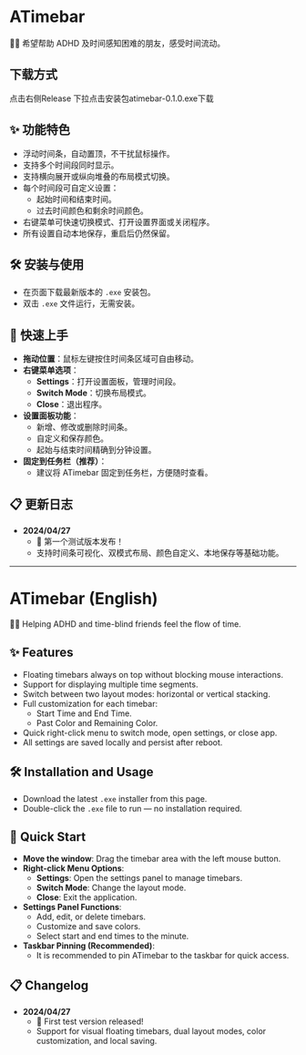 # ATimebar
🧠✨ 希望帮助 ADHD 及时间感知困难的朋友，感受时间流动。

## 下载方式
点击右侧Release
下拉点击安装包atimebar-0.1.0.exe下载

## ✨ 功能特色

- 浮动时间条，自动置顶，不干扰鼠标操作。
- 支持多个时间段同时显示。
- 支持横向展开或纵向堆叠的布局模式切换。
- 每个时间段可自定义设置：
  - 起始时间和结束时间。
  - 过去时间颜色和剩余时间颜色。
- 右键菜单可快速切换模式、打开设置界面或关闭程序。
- 所有设置自动本地保存，重启后仍然保留。



## 🛠 安装与使用

- 在页面下载最新版本的 `.exe` 安装包。
- 双击 `.exe` 文件运行，无需安装。



## 🚀 快速上手

- **拖动位置**：鼠标左键按住时间条区域可自由移动。
- **右键菜单选项**：
  - **Settings**：打开设置面板，管理时间段。
  - **Switch Mode**：切换布局模式。
  - **Close**：退出程序。
- **设置面板功能**：
  - 新增、修改或删除时间条。
  - 自定义和保存颜色。
  - 起始与结束时间精确到分钟设置。
- **固定到任务栏（推荐）**：
  - 建议将 ATimebar 固定到任务栏，方便随时查看。



## 📋 更新日志

- **2024/04/27**
  - 🎉 第一个测试版本发布！
  - 支持时间条可视化、双模式布局、颜色自定义、本地保存等基础功能。

---

# ATimebar (English)

🧠✨ Helping ADHD and time-blind friends feel the flow of time.



## ✨ Features

- Floating timebars always on top without blocking mouse interactions.
- Support for displaying multiple time segments.
- Switch between two layout modes: horizontal or vertical stacking.
- Full customization for each timebar:
  - Start Time and End Time.
  - Past Color and Remaining Color.
- Quick right-click menu to switch mode, open settings, or close app.
- All settings are saved locally and persist after reboot.



## 🛠 Installation and Usage

- Download the latest `.exe` installer from this page.
- Double-click the `.exe` file to run — no installation required.



## 🚀 Quick Start

- **Move the window**: Drag the timebar area with the left mouse button.
- **Right-click Menu Options**:
  - **Settings**: Open the settings panel to manage timebars.
  - **Switch Mode**: Change the layout mode.
  - **Close**: Exit the application.
- **Settings Panel Functions**:
  - Add, edit, or delete timebars.
  - Customize and save colors.
  - Select start and end times to the minute.
- **Taskbar Pinning (Recommended)**:
  - It is recommended to pin ATimebar to the taskbar for quick access.



## 📋 Changelog

- **2024/04/27**
  - 🎉 First test version released!
  - Support for visual floating timebars, dual layout modes, color customization, and local saving.

